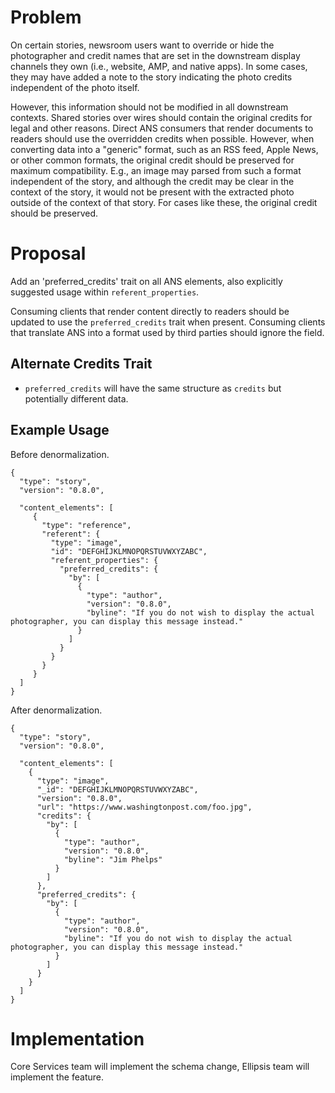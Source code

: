 # Problem

On certain stories, newsroom users want to override or hide the photographer and credit names that are set in the downstream display channels they own (i.e., website, AMP, and native apps). In some cases, they may have added a note to the story indicating the photo credits independent of the photo itself.

However, this information should not be modified in all downstream contexts. Shared stories over wires should contain the original credits for legal and other reasons. Direct ANS consumers that render documents to readers should use the overridden credits when possible.  However, when converting data into a "generic" format, such as an RSS feed, Apple News, or other common formats, the original credit should be preserved for maximum compatibility. E.g., an image may parsed from such a format independent of the story, and although the credit may be clear in the context of the story, it would not be present with the extracted photo outside of the context of that story. For cases like these, the original credit should be preserved.


# Proposal

Add an 'preferred_credits' trait on all ANS elements, also explicitly suggested usage within `referent_properties`.

Consuming clients that render content directly to readers should be updated to use the `preferred_credits` trait when present.
Consuming clients that translate ANS into a format used by third parties should ignore the field.


## Alternate Credits Trait

* `preferred_credits` will have the same structure as `credits` but potentially different data. 


## Example Usage

Before denormalization.

```
{
  "type": "story",
  "version": "0.8.0",
   
  "content_elements": [
     {
       "type": "reference",
       "referent": {
         "type": "image",
         "id": "DEFGHIJKLMNOPQRSTUVWXYZABC",
         "referent_properties": {
           "preferred_credits": {
             "by": [
               {
                 "type": "author",
                 "version": "0.8.0",
                 "byline": "If you do not wish to display the actual photographer, you can display this message instead."
               }
             ]
           }
         }
       }
     }
  ]
}
```

After denormalization.

```
{
  "type": "story",
  "version": "0.8.0",
   
  "content_elements": [
    {
      "type": "image",
      "_id": "DEFGHIJKLMNOPQRSTUVWXYZABC",
      "version": "0.8.0",
      "url": "https://www.washingtonpost.com/foo.jpg",
      "credits": {
        "by": [
          {
            "type": "author",
            "version": "0.8.0",
            "byline": "Jim Phelps"
          }
        ]
      },  
      "preferred_credits": {
        "by": [
          {
            "type": "author",
            "version": "0.8.0",
            "byline": "If you do not wish to display the actual photographer, you can display this message instead."
          }
        ]
      }
    }
  ]
}
```

# Implementation

Core Services team will implement the schema change, Ellipsis team will implement the feature.
